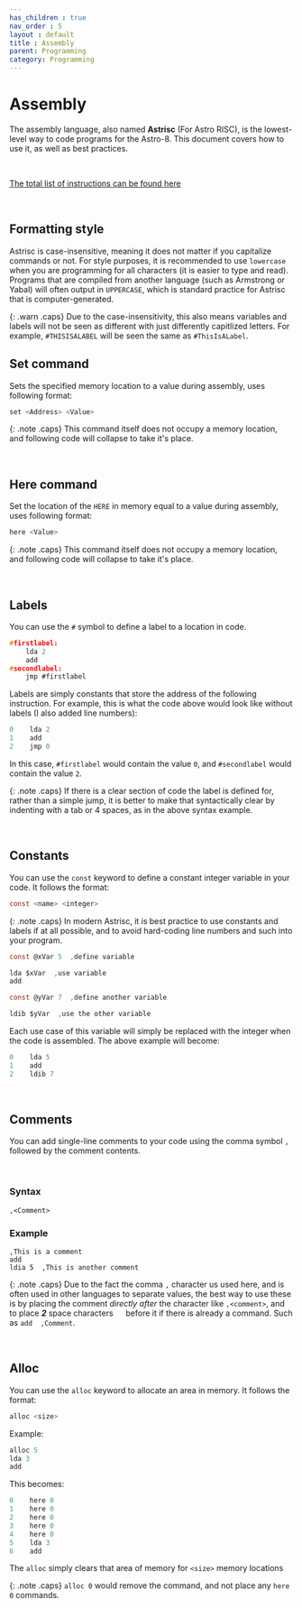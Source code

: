 ```yaml
---
has_children : true
nav_order : 5
layout : default
title : Assembly
parent: Programming
category: Programming
---
```


# Assembly

The assembly language, also named **Astrisc** (For Astro RISC), is the lowest-level way to code programs for the Astro-8. This document covers how to use it, as well as best practices.

<br>

[The total list of instructions can be found here](https://sam-astro.github.io/Astro8-Computer/docs/Architecture/Instruction%20Set.html)

<br>

## Formatting style

Astrisc is case-insensitive, meaning it does not matter if you capitalize commands or not. For style purposes, it is recommended to use `lowercase` when you are programming for all characters (it is easier to type and read). Programs that are compiled from another language (such as Armstrong or Yabal) will often output in `UPPERCASE`, which is standard practice for Astrisc that is computer-generated.

{: .warn .caps}
Due to the case-insensitivity, this also means variables and labels will not be seen as different with just differently capitlized letters. For example, `#THISISALABEL` will be seen the same as `#ThisIsALabel`.


## Set command

Sets the specified memory location to a value during assembly, uses following format:

```c
set <Address> <Value>
```

{: .note .caps}
This command itself does not occupy a memory location, and following code will collapse to take it's place.

<br>

## Here command

Set the location of the `HERE` in memory equal to a value during assembly, uses following format:

```c
here <Value>
```

{: .note .caps}
This command itself does not occupy a memory location, and following code will collapse to take it's place.

<br>

## Labels

You can use the `#` symbol to define a label to a location in code.

```c
#firstlabel:
    lda 2
    add
#secondlabel:
    jmp #firstlabel
```

Labels are simply constants that store the address of the following instruction. For example, this is what the code above would look like without labels (I also added line numbers):

```c
0    lda 2
1    add
2    jmp 0
```

In this case, `#firstlabel` would contain the value `0`, and `#secondlabel` would contain the value `2`.

{: .note .caps}
If there is a clear section of code the label is defined for, rather than a simple jump, it is better to make that syntactically clear by indenting with a tab or 4 spaces, as in the above syntax example.

<br>

## Constants

You can use the `const` keyword to define a constant integer variable in your code. It follows the format:

```c
const <name> <integer>
```

{: .note .caps}
In modern Astrisc, it is best practice to use constants and labels if at all possible, and to avoid hard-coding line numbers and such into your program.

```c
const @xVar 5  ,define variable

lda $xVar  ,use variable
add

const @yVar 7  ,define another variable

ldib $yVar  ,use the other variable
```

Each use case of this variable will simply be replaced with the integer when the code is assembled. The above example will become:

```c
0    lda 5
1    add
2    ldib 7
```

<br>

## Comments

You can add single-line comments to your code using the comma symbol `,` followed by the comment contents.

<br>

### Syntax

```
,<Comment>
```

### Example

```
,This is a comment
add
ldia 5  ,This is another comment
```

{: .note .caps}
Due to the fact the comma `,` character us used here, and is often used in other languages to separate values, the best way to use these is by placing the comment *directly after* the character like `,<comment>`, and to place ***2*** space characters `  ` before it if there is already a command. Such as `add  ,Comment`.

<br>

## Alloc

You can use the `alloc` keyword to allocate an area in memory. It follows the format:

```c
alloc <size>
```

Example:

```c
alloc 5
lda 3
add
```

This becomes:

```c
0    here 0
1    here 0
2    here 0
3    here 0
4    here 0
5    lda 3
6    add
```

The `alloc` simply clears that area of memory for `<size>` memory locations

{: .note .caps}
`alloc 0` would remove the command, and not place any `here 0` commands.

<br>


<!----------------------------------------------------------------------------->

[Commands]: ../../Architecture/Instruction%20Set


<!---------------------------------[ Buttons ]--------------------------------->

[Button Commands]: https://img.shields.io/badge/Commands-0288D1?style=flat-square&logoColor=white&logo=Betfair

